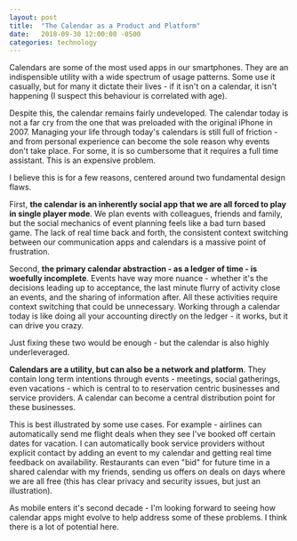 ```yaml
---
layout: post
title:  "The Calendar as a Product and Platform"
date:   2018-09-30 12:00:00 -0500
categories: technology
---
```


Calendars are some of the most used apps in our smartphones. They are an indispensible utility with a wide spectrum of usage patterns. Some use it casually, but for many it dictate their lives - if it isn't on a calendar, it isn't happening (I suspect this behaviour is correlated with age). 

Despite this, the calendar remains fairly undeveloped. The calendar today is not a far cry from the one that was preloaded with the original iPhone in 2007. Managing your life through today's calendars is still full of friction - and from personal experience can become the sole reason why events don't take place. For some, it is so cumbersome that it requires a full time assistant. This is an expensive problem.

I believe this is for a few reasons, centered around two fundamental design flaws.

First, **the calendar is an inherently social app that we are all forced to play in single player mode**. We plan events with colleagues, friends and family, but the social mechanics of event planning feels like a bad turn based game. The lack of real time back and forth, the consistent context switching between our communication apps and calendars is a massive point of frustration.

Second, **the primary calendar abstraction - as a ledger of time - is woefully incomplete**. Events have way more nuance - whether it's the decisions leading up to acceptance, the last minute flurry of activity close an events, and the sharing of information after. All these activities require context switching that could be unnecessary. Working through a calendar today is like doing all your accounting directly on the ledger - it works, but it can drive you crazy.

Just fixing these two would be enough - but the calendar is also highly underleveraged. 

**Calendars are a utility, but can also be a network and platform**. They contain long term intentions through events - meetings, social gatherings, even vacations - which is central to to reservation centric businesses and service providers. A calendar can become a central distribution point for these businesses.

This is best illustrated by some use cases. For example - airlines can automatically send me flight deals when they see I've booked off certain dates for vacation. I can automatically book service providers without explicit contact by adding an event to my calendar and getting real time feedback on availability. Restaurants can even "bid" for future time in a shared calendar with my friends, sending us offers on deals on days where we are all free (this has clear privacy and security issues, but just an illustration). 

As mobile enters it's second decade - I'm looking forward to seeing how calendar apps might evolve to help address some of these problems. I think there is a lot of potential here.